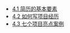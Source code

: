   * [4.1 简历的基本要素](doc/4-1-简历的基本要素.md)
  * [4.2 如何写项目经历](doc/4-2-如何写项目经历.md)
  * [4.3 七个项目亮点案例](doc/4-3-七个项目亮点案例.md)